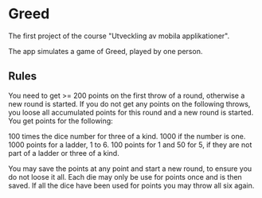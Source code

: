 # Greed
The first project of the course "Utveckling av mobila applikationer".

The app simulates a game of Greed, played by one person.

## Rules

You need to get >= 200 points on the first throw of a round, otherwise a new round is started.
If you do not get any points on the following throws, you loose all accumulated points for this round and a new round is started.
You get points for the following:

100 times the dice number for three of a kind. 1000 if the number is one.
1000 points for a ladder, 1 to 6.
100 points for 1 and 50 for 5, if they are not part of a ladder or three of a kind.

You may save the points at any point and start a new round, to ensure you do not loose it all.
Each die may only be use for points once and is then saved. If all the dice have been used for points you may throw all six again.


